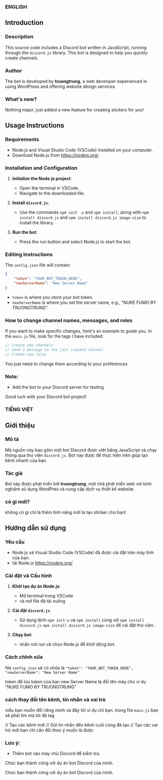 ### ENGLISH

## Introduction

### Description
This source code includes a Discord bot written in JavaScript, running through the `discord.js` library. This bot is designed to help you quickly create channels.

### Author
The bot is developed by **truongtrung**, a web developer experienced in using WordPress and offering website design services.

### What's new?
Nothing major, just added a new feature for creating stickers for you!

## Usage Instructions

### Requirements
- Node.js and Visual Studio Code (VSCode) installed on your computer.
- Download Node.js from https://nodejs.org/

### Installation and Configuration

1. **Initialize the Node.js project**:
    - Open the terminal in VSCode.
    - Navigate to the downloaded file.

2. **Install `discord.js`**:
    - Use the commands `npm init -y` and `npm install`, along with `npm install discord.js` and `npm install discord.js image-size` to install the library.

3. **Run the bot**:
    - Press the run button and select Node.js to start the bot.

### Editing Instructions

The `config.json` file will contain:
```json
{
    "token": "YOUR_BOT_TOKEN_HERE",
    "newServerName": "New Server Name"
}
```
- `token` is where you store your bot token.
- `newServerName` is where you set the server name, e.g., "NUKE FUMO BY TRUONGTRUNG".

### How to change channel names, messages, and roles

If you want to make specific changes, here's an example to guide you.
In the `main.js` file, look for the tags I have included:

```js
// Create new channels
// Send a message to the last created channel
// Create new roles
```
You just need to change them according to your preferences.

### Note:
- Add the bot to your Discord server for testing.

Good luck with your Discord bot project!

### TIẾNG VIỆT

## Giới thiệu

### Mô tả
Mã nguồn này bao gồm một bot Discord được viết bằng JavaScript và chạy thông qua thư viện `discord.js`. Bot này được để thực hiện trên giúp tạo kênh nhanh của bạn.

### Tác giả
Bot này được phát triển bởi **truongtrung**, một nhà phát triển web với kinh nghiệm sử dụng WordPres và cung cấp dịch vụ thiết kế website.

### có gì mới?
không có gì chỉ là thêm tính năng mới là tạo sticker cho bạn!

## Hướng dẫn sử dụng

### Yêu cầu
- Node.js và Visual Studio Code (VSCode) đã được cài đặt trên máy tính của bạn.
- tải Node.js https://nodejs.org/

### Cài đặt và Cấu hình

1. **Khởi tạo dự án Node.js**:
    - Mở terminal trong VSCode
    - và mở file đã tải xuống
      
2. **Cài đặt `discord.js`**:
    - Sử dụng lệnh `npm init-y` và `npm install` cùng với `npm install discord.js`  `npm install discord.js image-size` để cài đặt thư viện.
   

3. **Chạy bot**:
    - nhấn nút run và chọn Node.js để khởi động bot.
  
### Cách chỉnh sửa

file `config.json` sẽ có chứa là
`"token": "YOUR_BOT_TOKEN_HERE",`
`"newServerName": "New Server Name"`

token để lưu token của bạn
new Server Name là đổi tên máy chủ ví dụ "NUKE FUMO BY TRUONGTRUNG"

### cách thay đổi tên kênh, tin nhắn và vai trò

niếu bạn muốn đổi riêng mình và đây tôi ví dụ chỉ bạn.
trong file `main.js` bạn sẽ phải tìm mà tôi đã tag

// Tạo các kênh mới
// Gửi tin nhắn đến kênh cuối cùng đã tạo
// Tạo các vai trò mới
bạn chỉ cần đổi theo ý muốn là được

### Lưu ý:
- Thêm bot vào máy chủ Discord để kiểm tra.

Chúc bạn thành công với dự án bot Discord của mình.

Chúc bạn thành công với dự án bot Discord của mình.
